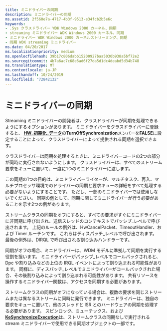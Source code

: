 ```yaml
---
title: ミニドライバーの同期
description: ミニドライバーの同期
ms.assetid: 2f560e7a-4717-4b3f-9513-e34fcb2b5e6c
keywords:
- .Sys クラスドライバー WDK Windows 2000 カーネル、同期
- streaming ミニドライバー WDK Windows 2000 カーネル、同期
- ミニドライバー WDK Windows 2000 カーネルストリーミング、同期
- 同期 WDK streaming ミニドライバー
ms.date: 04/20/2017
ms.localizationpriority: medium
ms.openlocfilehash: 39b17c806dabb15200927baa5030b938a5bf72e2
ms.sourcegitcommit: 4b7a6ac7c68e6ad6f27da5d1dc4deabd5d34b748
ms.translationtype: MT
ms.contentlocale: ja-JP
ms.lasthandoff: 10/24/2019
ms.locfileid: "72842132"
---
```

# <a name="minidriver-synchronization"></a>ミニドライバーの同期





Streaming ミニドライバーの開発者は、クラスドライバーが同期を処理できるようにするオプションがあります。 ミニドライバーをクラスドライバーに登録すると、 [**HW\_初期化\_データ**](https://docs.microsoft.com/windows-hardware/drivers/ddi/strmini/ns-strmini-_hw_initialization_data)の**TurnOffSynchronization**メンバーを**FALSE**に設定することによって、クラスドライバーによって提供される同期を選択できます。

クラスドライバーは同期を処理するときに、ミニドライバーコードの2つの部分が同時に実行されないようにします。 クラスドライバーは、すべてのストリーム要求をキューに置いて、一度に1つのミニドライバーに渡します。

この同期の1つの目的は、ミニドライバーライターが、マルチタスク、再入、マルチプロセッサ環境でのドライバーの同期と要求キューの詳細をすべて処理する必要がないようにすることです。 ただし、一部のミニドライバーでは使用しないでください。 同期の[例](synchronization-examples.md)として、同期に関してミニドライバーが行う必要があることを示す2つの例があります。

ストリームクラスの同期をオフにすると、すべての要求がすぐにミニドライバーに非同期に呼び出され、送信スレッドのコンテキストでパッシブ\_レベルで呼び出されます。 上記のルールの例外は、HwCancelPacket、TimeoutHandler、および Timer ルーチンです。 これらはディスパッチ\_レベルで呼び出されます。 最後の例外は、DIRQL で呼び出される割り込みハンドラーです。

同期がオフの場合、ミニドライバーは、WDM モデルに準拠して同期を実行する役割を担います。 ミニドライバーがパッシブ\_レベルでコールバックされると、Dpc や割り込みなどの上位の IRQL イベントによって割り込まれる可能性があります。 同様に、ディスパッチ\_レベルでミニドライバーがコールバックされた場合、その後割り込みによって割り込まれる可能性があります。 共有リソースを操作するミニドライバー関数は、アクセスを同期する必要があります。

ストリームクラスの同期がオフになっている場合は、複数の要求を同じストリームまたは異なるストリームに同時に発行できます。 ミニドライバーは、独自の要求をキューに置いて、他のスレッドと ISR とのハードウェアの同期を処理する必要があります。 スピンロック、ミューテックス、および[**KeSynchronizeExecution**](https://docs.microsoft.com/windows-hardware/drivers/ddi/wdm/nf-wdm-kesynchronizeexecution)は、ストリームクラスの同期なしで実行される stream ミニドライバーで使用できる同期オブジェクトの一部です。

 

 




